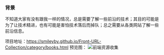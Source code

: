 ### 背景
不知道大家有没有跟我一样的情况，总是需要了解一些前沿的技术；其目的可能是为了让技术精进，也有可能是害怕技术落后而掉队；总之需要从各类网站了解一些前沿信息。

项目地址：https://smileyby.github.io/Front-URL-Collection/category/books.html
预览图：
![前端资源收集](https://s2.ax1x.com/2019/05/07/Er47jJ.png)
